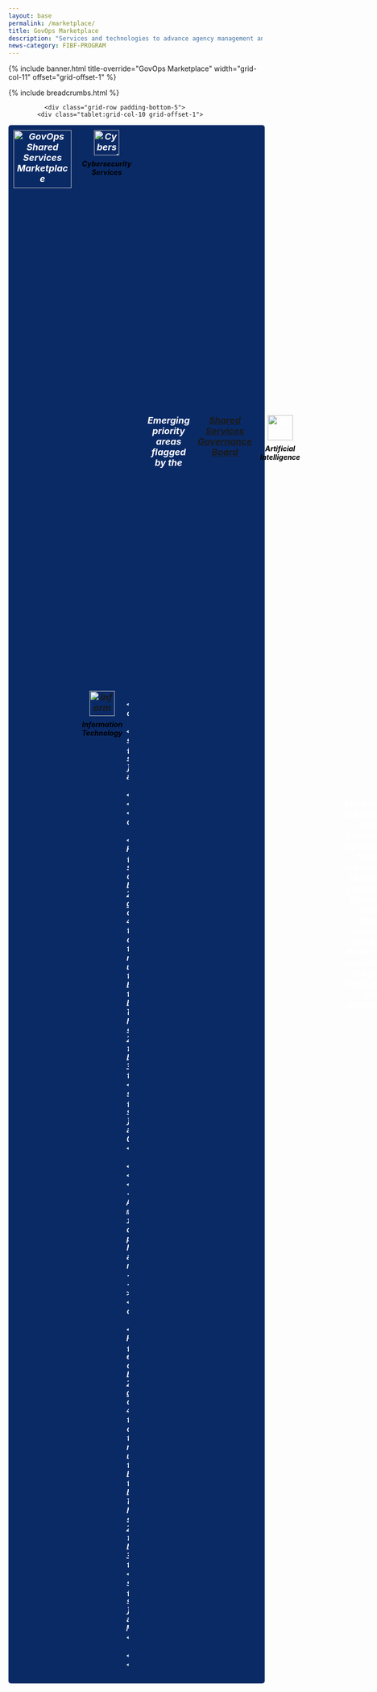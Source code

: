 ```yaml
---
layout: base
permalink: /marketplace/
title: GovOps Marketplace
description: "Services and technologies to advance agency management and operations"
news-category: FIBF-PROGRAM
---
```

<style>
  a.green-link {
    color: #D83933; /* Green color */
  }
</style>

{% include banner.html title-override="GovOps Marketplace" width="grid-col-11" offset="grid-offset-1" %}

<div class="grid-container">
    <div class="grid-row grid-gap">
            <div class="tablet:grid-col-10 tablet:grid-offset-1 padding-top-1">
            {% include breadcrumbs.html %}
            </div>
    </div>
</div>
<section class="pm" id="govops-marketplace">
    <div class="grid-container">

<!-- chop start -->
  
              <div class="grid-row padding-bottom-5">
            <div class="tablet:grid-col-10 grid-offset-1">
<style>

.govops-container {
    display: flex;
    align-items: center; /* Vertically aligns the text and image */
    gap: 20px; /* Adds spacing between the image and text */
}

.govops-logo {
    width: 100px; /* Adjust based on your logo size */
    height: auto;
}

.govops-text {
    flex: 1; /* Allows text to take up remaining space */
}

.rectangle {
       
  background-color: #0A2A66;  /* Dark blue */
  color: #fff;               /* White text (if desired) */
    padding: 10px;
            width: 97%;
     font-size: 18px;
            font-weight: bold;
            font-style: italic;
            text-align: center;
  padding: 10px;
  border-radius: 5px;
  display: flex;
  align-items: center; /* Ensures both flag and text are vertically centered */
 
        }

.rectangle img {
margin-right: 5px;

}
  
     .icon-container {
            display: flex;
            justify-content: center;
            gap: 20px;
            flex-wrap: wrap;
            margin-top: 20px;
        }
        .icon {
            text-align: center;
        }
        .icon img {
            width: 50px;
            height: 50px;
            transition: transform 0.6s ease-in-out;
        }
        .icon img:hover {
            transform: rotateY(180deg);
        }
        .icon p {
            margin-top: 5px;
            font-size: 14px;
            color: black;
        }

</style>

  <div class="rectangle">

    <IMG SRC="/assets/images/icon_us_flag_64.png">
        In order to improve the way government delivers services externally, we must aggressively reform the way government delivers services internally.
    </div>    

<BR>



<STYLE>

.govops-grid {
  display: grid;
  grid-template-columns: auto 1fr;   /* Left column for the seal/IT, right column for icons */
  grid-template-rows: auto auto;      /* Two rows: top row for first set, bottom row for second set */
  gap: 1rem;                         /* Space between grid cells */
  align-items: start;
}

/* Left Column */
.govops-seal {
  grid-column: 1;
  grid-row: 1;
  justify-self: center; /* Center the seal horizontally */
}

.it-icon {
  grid-column: 1;
  grid-row: 2;
  justify-self: center; /* Center the IT icon horizontally */
}



/* Right Column (Icons) */
/* Both rows will share the same grid structure so that each column aligns */
.top-icons,
.bottom-icons {
  grid-column: 2;
  display: grid;
  grid-template-columns: repeat(5, 1fr); /* 5 columns for 5 icons */
  gap: 1rem;
}

  .ssgb-icons {
  grid-column: 2;
  display: grid;
  grid-template-columns: repeat(8, 1fr); /* 5 columns for 5 icons */
  gap: 1rem;
}

  .ssgb-icons {
  grid-row: 1;
}

.top-icons {
  grid-row: 1;
}

.bottom-icons {
  grid-row: 2;
}

/* Icon styling */
.icon {
  text-align: center;
  font-weight: bold;
}

.icon img {
  max-width: 50px; /* Adjust as needed */
  display: block;
  margin: 0 auto 0.5rem;
}

/* Optional: Placeholder styling (if needed) */
.placeholder {
  visibility: hidden;
}


  .govops-seal img {
  width: 100px;
  height: auto;
}

.it-icon img {
  width: 50px;
  height: auto;
}
  

</STYLE>


<STYLE>

.govops-grid {
  display: grid;
  grid-template-columns: auto 1fr;  /* Left col for seal/IT, right col for icons */
  grid-template-rows: auto auto;    /* Top row for seal & top icons, bottom row for IT & bottom icons */
  gap: 1rem;
  align-items: start;               /* Top-align rows */
}

/* Center the entire seal container in its grid cell */
.govops-seal {
  grid-column: 1;
  grid-row: 1;
  display: flex;
  flex-direction: column;   /* Stack image/text (if any) vertically */
  align-items: center;      /* Center horizontally */
  justify-content: center;  /* If you want vertical centering within the cell */
}

.govops-seal img {
  width: 115px;  /* GovOps seal at 115px wide */
  height: auto;
  margin-bottom: 0.5rem;
}

/* IT icon directly under the seal, also centered */
.it-icon {
  grid-column: 1;
  grid-row: 2;
  display: flex;
  flex-direction: column;   /* Stack image + text */
  align-items: center;      /* Center horizontally */
  justify-content: center;
  text-align: center;       /* Ensures the text is also centered */
  font-weight: bold;
}

.it-icon img {
  width: 50px;   /* IT icon at 50px wide */
  height: auto;
  margin-bottom: 0.5rem;
   align-items: start;
}

/* Right column: top icons and bottom icons each as a grid */
.top-icons,
.bottom-icons {
  grid-column: 2;        /* Right column */
  display: grid;
  grid-template-columns: repeat(5, 1fr); /* 5 icons across */
  align-items: start;
  gap: 0.5rem;
}

.top-icons {
  grid-row: 1;  /* Top row of icons */
}
.bottom-icons {
  grid-row: 2;  /* Bottom row of icons */
}

.icon {
  text-align: center;
  font-weight: bold;
}

.icon img {
  max-width: 50px; /* Adjust as needed for all right-side icons */
  display: block;
  margin: 0 auto 0.5rem;
}


</STYLE>


<span class="govops-container">
<div class="govops-grid">
  <!-- Top-left: GovOps Seal -->
  <div class="govops-seal">
    <img 
      src="/assets/images/marketplace/icon_govops.jpg" 
      alt="GovOps Shared Services Marketplace"
    >
    <!-- If you need text for the seal, you could put it here -->
  </div>

  <!-- Top-right: Row of icons (Financial, Grants, etc.) -->
  <div class="top-icons">
    <div class="icon">
      <img src="/assets/images/fibf/icons/icon.cyber.webp" alt="Cybersecurity Services">
      <p>Cybersecurity<br>Services</p>
    </div>
    
    <div class="icon">
      <A HREF="/marketplace/qsmo-ffm/"><img src="/assets/images/fibf/icons/icon.corefm.webp" alt="Financial Management"></A>
      <p>Financial<br>Management</p>
    </div>
    <div class="icon">
      <A HREF="/marketplace/qsmo-grm/"><img src="/assets/images/fibf/icons/icon.grants.webp" alt="Grants Management"></A>
      <p>Grants<br>Management</p>
    </div>
    <div class="icon">
      <A HREF="/marketplace/qsmo-hcm/"><img src="/assets/images/fibf/icons/icon.hr.webp" alt="Human Resources"></A>
      <p>Human<br>Resources</p>
    </div>
    <div class="icon">
      <A HREF="/marketplace/ess-trt2/"><img src="/assets/images/fibf/icons/icon.travel.webp" alt="Travel & Expense"></A>
      <p>Travel &<br>Expense</p>
    </div>

  </div>

  <!-- Bottom-left: IT icon (centered under seal) -->

  <!--
  <div class="it-icon">
    <img 
      src="/assets/images/fibf/icons/icon.computer.webp" 
      alt="Information Technology"
    >
    <p>Information<br>Technology</p>
  </div>
-->

  <!-- Bottom-right: Second row of icons (Fleet, Purchase Cards, etc.) -->
  <div class="bottom-icons">
    <div class="icon">
     <a href="{{site.baseurl}}/marketplace/ess-eis/" class="margin-bottom-2 grid-col-4 text-center text-no-underline text-black text-bold line-height-sans-2 font-body-3xs" title=""><img 
      src="{{ site.baseurl }}/assets/images/fibf/icons/icon.computer.webp" 
      alt="Information Technology"></a>
    <p>Information<br>Technology</p>
    </div>
    
    <div class="icon">
      <img src="{{ site.baseurl }}/assets/images/fibf/icons/car.icon.webp" alt="Fleet">
      <p>Fleet</p>
    </div>
    <div class="icon">
      <A HREF="{{site.baseurl}}/marketplace/ess-smartpay/" class="margin-bottom-2 grid-col-4 text-center text-no-underline text-black text-bold line-height-sans-2 font-body-3xs" title=""><img src="{{ site.baseurl }}/assets/images/fibf/icons/icon.smartpay.webp" alt="Purchase Cards"></A>
      <p>Purchase<br>Cards</p>
    </div>
    <!-- Add more icons or placeholders here as needed -->
    <div class="icon">
      <A HREF="{{site.baseurl}}/marketplace/ess-erm/" class="margin-bottom-2 grid-col-4 text-center text-no-underline text-black text-bold line-height-sans-2 font-body-3xs" title=""><img src="{{ site.baseurl }}/assets/images/fibf/icons/icon.erm.webp" alt="Records Management"></A>
      <p>Records<br>Management</p>
    </div>

<!--
     <div class="icon">
      <img src="{{ site.baseurl }}/assets/images/fibf/icons/icon.erm.webp" alt="Records Management">
      <p>Records<br>Management</p>
    </div>

     <div class="icon">
      <img src="{{ site.baseurl }}/assets/images/fibf/icons/icon.erm.webp" alt="Records Management">
      <p>Records<br>Management</p>
    </div>

-->
  
  </div>
</div>
</SPAN>

<STYLE>

/* Info box is hidden by default */
.icon-hover-info {
  display: none;
  background: #222;          /* Dark background */
  color: #fff;               /* White text */
  padding: 10px;             /* Adjust as needed */
  border-radius: 8px;        /* Rounded corners */
  margin-top: 10px;          /* Space below the icon */
}

/* On hover, show the info box immediately */
.icon:hover .icon-hover-info {
  display: block;
}


/* Optional styling for text inside the hover box */
.budget-amount {
  font-size: 1.1rem;
  font-weight: bold;
}
.budget-year {
  font-size: 0.9rem;
  opacity: 0.9;  /* Slightly lighter if you want */
  margin-top: 0.25rem;
}

</STYLE>


<div class="icon-hover-info">
    <div class="budget-amount">$6.8 Trillion</div>
    <div class="budget-year">2024 Federal Budget</div>
  </div>


<hr>

 
 <p class="govops-text">

<div class="ssgb-icons">
Emerging priority areas flagged by the <A HREF="https://ussm.gsa.gov/ssgb">Shared Services Governance Board</A>
  
  <div class="icon">
      <img src="/assets/images/fibf/icons/icon.cyber.webp" alt="Cybersecurity Services">
      <p>Artificial<BR>
      Intelligence</p>
    </div>
    
    <div class="icon">
      <A HREF="/marketplace/qsmo-ffm/"><img src="/assets/images/fibf/icons/icon.corefm.webp" alt="Financial Management"></A>
      <p>Customer<BR>
      Experience</p>
    </div>
    <div class="icon">
      <A HREF="/marketplace/qsmo-grm/"><img src="/assets/images/fibf/icons/icon.grants.webp" alt="Grants Management"></A>
      <p>Contract<BR>Writing</p>
    </div>
    <div class="icon">
      <A HREF="/marketplace/qsmo-hcm/"><img src="/assets/images/fibf/icons/icon.hr.webp" alt="Human Resources"></A>
      <p>Identity<BR>
      Management</p>
    </div>
    <div class="icon">
      <A HREF="/marketplace/ess-trt2/"><img src="/assets/images/fibf/icons/icon.travel.webp" alt="Travel & Expense"></A>
      <p>Data<BR>Services</p>
    </div>

       <div class="icon">
      <img src="/assets/images/fibf/icons/icon.cyber.webp" alt="Cybersecurity Services">
      <p>Real<BR>Property
      </p>
    </div>
    
    <div class="icon">
      <A HREF="/marketplace/qsmo-ffm/"><img src="/assets/images/fibf/icons/icon.corefm.webp" alt="Financial Management"></A>
      <p>International<BR>
      Services</p>
    </div>
    <div class="icon">
      <A HREF="/marketplace/qsmo-grm/"><img src="/assets/images/fibf/icons/icon.grants.webp" alt="Grants Management"></A>
      <p>FOIA<BR>Services</p>
    </div>
  


  </div>

  

     <!--
   Marketplace solutions will blend commercial practices with federal requirements to improve government efficiency, reduce agency operating costs, and drive public accountability in agency management and operations. 

<P><B>Find solutions here:</B></P>
   <span style="display: block; height: 8px;"></span>
 <div class="icon-container">
        <div class="icon">
          <a href="{{site.baseurl}}/marketplace/qsmo-ffm/" class="margin-bottom-2 grid-col-4 text-center text-no-underline text-black text-bold line-height-sans-2 font-body-3xs" title="">
          <img src="{{ site.baseurl }}/assets/images/fibf/icons/icon.corefm.webp" alt="Icon 1"><p>Financial<BR>Management</p></a></div>
        <div class="icon">
           <a href="{{site.baseurl}}/marketplace/qsmo-grm/" class="margin-bottom-2 grid-col-4 text-center text-no-underline text-black text-bold line-height-sans-2 font-body-3xs" title="">
          <img src="{{ site.baseurl }}/assets/images/fibf/icons/icon.grants.webp" alt="Icon 2"><p>Grants<BR>Management</p></a></div>
        <div class="icon">
           <a href="{{site.baseurl}}/marketplace/qsmo-hcm/" class="margin-bottom-2 grid-col-4 text-center text-no-underline text-black text-bold line-height-sans-2 font-body-3xs" title=""><img src="{{ site.baseurl }}/assets/images/fibf/icons/icon.hr.webp" alt="Icon 3"><p>Human<BR>Resources</p></a></div>
        <div class="icon">
          <a href="{{site.baseurl}}/marketplace/ess-trt2/" class="margin-bottom-2 grid-col-4 text-center text-no-underline text-black text-bold line-height-sans-2 font-body-3xs" title=""><img src="{{ site.baseurl }}/assets/images/fibf/icons/icon.travel.webp" alt="Icon 4"><p>Travel &<BR>Expense</p></a></div>
        <div class="icon">
          <a href="{{site.baseurl}}/marketplace/qsmo-cyb/" class="margin-bottom-2 grid-col-4 text-center text-no-underline text-black text-bold line-height-sans-2 font-body-3xs" title=""><img src="{{ site.baseurl }}/assets/images/fibf/icons/icon.cyber.webp" alt="Icon 5"><p>Cybersecurity<BR>Services</p></a></div>
        <div class="icon">
          <a href="{{site.baseurl}}/marketplace/ess-eis/" class="margin-bottom-2 grid-col-4 text-center text-no-underline text-black text-bold line-height-sans-2 font-body-3xs" title=""><img src="{{ site.baseurl }}/assets/images/fibf/icons/icon.computer.webp" alt="Icon 6"><p>Information<BR>Technology</p></a></div>
        <div class="icon">
          <a href="{{site.baseurl}}/marketplace/ess-fleet/" class="margin-bottom-2 grid-col-4 text-center text-no-underline text-black text-bold line-height-sans-2 font-body-3xs" title=""><img src="{{ site.baseurl }}/assets/images/fibf/icons/car.icon.webp" alt="Icon 7"><p>Fleet</p></a></div>
        <div class="icon">
           <a href="{{site.baseurl}}/marketplace/ess-smartpay/" class="margin-bottom-2 grid-col-4 text-center text-no-underline text-black text-bold line-height-sans-2 font-body-3xs" title=""><img src="{{ site.baseurl }}/assets/images/fibf/icons/icon.smartpay.webp" alt="Icon 8"><p>Purchase<BR>Cards</p></a></div>
        <div class="icon">
          <a href="{{site.baseurl}}/marketplace/ess-erm/" class="margin-bottom-2 grid-col-4 text-center text-no-underline text-black text-bold line-height-sans-2 font-body-3xs" title=""><img src="{{ site.baseurl }}/assets/images/fibf/icons/icon.erm.webp" alt="Icon 9"><p>Records<BR>Management</p></a></div>
    </div>
-->

    Marketplace partners must deliver modern technology and services needed to propery manage agency operations. An efficient management ecosystem will deliver a citizen-centric, accountable, performance-driven approach to agency operations that restores the government's focus on administration's priorities and improves mission delivery in service to American taxpayers.
    </p>


            </div>
        </div>

       
            
 
     
        </div>


 
</section>
